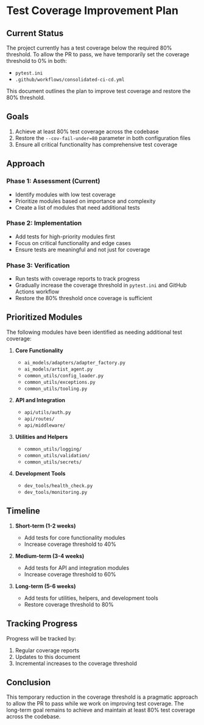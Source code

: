 # Test Coverage Improvement Plan

## Current Status

The project currently has a test coverage below the required 80% threshold. To allow the PR to pass, we have temporarily set the coverage threshold to 0% in both:
- `pytest.ini`
- `.github/workflows/consolidated-ci-cd.yml`

This document outlines the plan to improve test coverage and restore the 80% threshold.

## Goals

1. Achieve at least 80% test coverage across the codebase
2. Restore the `--cov-fail-under=80` parameter in both configuration files
3. Ensure all critical functionality has comprehensive test coverage

## Approach

### Phase 1: Assessment (Current)

- Identify modules with low test coverage
- Prioritize modules based on importance and complexity
- Create a list of modules that need additional tests

### Phase 2: Implementation

- Add tests for high-priority modules first
- Focus on critical functionality and edge cases
- Ensure tests are meaningful and not just for coverage

### Phase 3: Verification

- Run tests with coverage reports to track progress
- Gradually increase the coverage threshold in `pytest.ini` and GitHub Actions workflow
- Restore the 80% threshold once coverage is sufficient

## Prioritized Modules

The following modules have been identified as needing additional test coverage:

1. **Core Functionality**
   - `ai_models/adapters/adapter_factory.py`
   - `ai_models/artist_agent.py`
   - `common_utils/config_loader.py`
   - `common_utils/exceptions.py`
   - `common_utils/tooling.py`

2. **API and Integration**
   - `api/utils/auth.py`
   - `api/routes/`
   - `api/middleware/`

3. **Utilities and Helpers**
   - `common_utils/logging/`
   - `common_utils/validation/`
   - `common_utils/secrets/`

4. **Development Tools**
   - `dev_tools/health_check.py`
   - `dev_tools/monitoring.py`

## Timeline

1. **Short-term (1-2 weeks)**
   - Add tests for core functionality modules
   - Increase coverage threshold to 40%

2. **Medium-term (3-4 weeks)**
   - Add tests for API and integration modules
   - Increase coverage threshold to 60%

3. **Long-term (5-6 weeks)**
   - Add tests for utilities, helpers, and development tools
   - Restore coverage threshold to 80%

## Tracking Progress

Progress will be tracked by:
1. Regular coverage reports
2. Updates to this document
3. Incremental increases to the coverage threshold

## Conclusion

This temporary reduction in the coverage threshold is a pragmatic approach to allow the PR to pass while we work on improving test coverage. The long-term goal remains to achieve and maintain at least 80% test coverage across the codebase.
